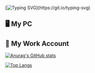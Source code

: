 [![Typing SVG](https://readme-typing-svg.demolab.com?font=Fira+Code&pause=1000&color=00F706&random=false&width=435&lines=Hello+i'm+fl-fl!)](https://git.io/typing-svg)

## 🖥️ My PC

## 🔗 My Work Account

[![Anurag's GitHub stats](https://github-readme-stats.vercel.app/api?username=flfl-work&theme=dark&show_icons=true )](https://github.com/anuraghazra/github-readme-stats)

[![Top Langs](https://github-readme-stats.vercel.app/api/top-langs/?username=flfl-work&theme=dark)](https://github.com/anuraghazra/github-readme-stats)
